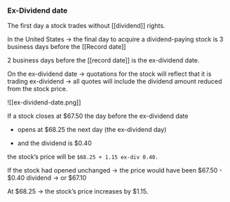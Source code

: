 ### Ex-Dividend date

The first day a stock trades without [[dividend]] rights.

In the United States
	-> the final day to acquire a dividend-paying stock is 3 business days before the [[Record date]]  
	
2 business days before the [[record date]] is the ex-dividend date.

On the ex-dividend date
	-> quotations for the stock will reflect that it is trading ex-dividend
	-> all quotes will include the dividend amount reduced from the stock price.

![[ex-dividend-date.png]]


If a stock closes at $67.50 the day before the ex-dividend date
 - opens at $68.25 the next day (the ex-dividend day)
* and the dividend is $0.40

the stock’s price will be
```$68.25 + 1.15 ex-div 0.40.```

If the stock had opened unchanged
	-> the price would have been $67.50 - $0.40 dividend
			-> or $67.10
	 
 At $68.25
	 -> the stock’s price increases by $1.15.